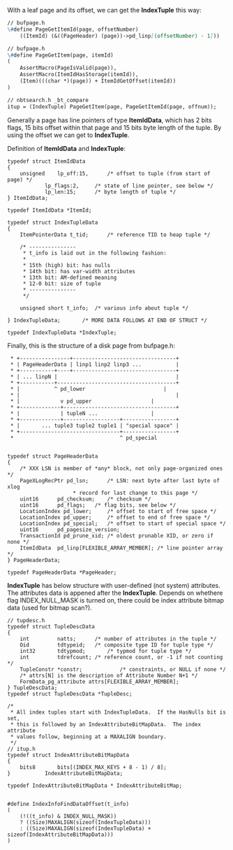With a leaf page and its offset, we can get the **IndexTuple** this way:

```markdown
// bufpage.h
\#define PageGetItemId(page, offsetNumber)
	((ItemId) (&((PageHeader) (page))->pd_linp[(offsetNumber) - 1]))

// bufpage.h
\#define PageGetItem(page, itemId)
(
	AssertMacro(PageIsValid(page)),
	AssertMacro(ItemIdHasStorage(itemId)),
	(Item)(((char *)(page)) + ItemIdGetOffset(itemId))
)

// nbtsearch.h _bt_compare
itup = (IndexTuple) PageGetItem(page, PageGetItemId(page, offnum));
```

Generally a page has line pointers of type **ItemIdData**, which has 2 bits flags, 15 bits offset within that page and 15 bits byte length of the tuple. By using the offset we can get to **IndexTuple**.

Definition of **ItemIdData** and **IndexTuple**:

```
typedef struct ItemIdData
{
	unsigned	lp_off:15,		/* offset to tuple (from start of page) */
			lp_flags:2,		/* state of line pointer, see below */
			lp_len:15;		/* byte length of tuple */
} ItemIdData;

typedef ItemIdData *ItemId;

typedef struct IndexTupleData
{
	ItemPointerData t_tid;		/* reference TID to heap tuple */

	/* ---------------
	 * t_info is laid out in the following fashion:
	 *
	 * 15th (high) bit: has nulls
	 * 14th bit: has var-width attributes
	 * 13th bit: AM-defined meaning
	 * 12-0 bit: size of tuple
	 * ---------------
	 */

	unsigned short t_info;	/* various info about tuple */

} IndexTupleData;		/* MORE DATA FOLLOWS AT END OF STRUCT */

typedef IndexTupleData *IndexTuple;
```

Finally, this is the structure of a disk page from bufpage.h:
```
 * +----------------+---------------------------------+
 * | PageHeaderData | linp1 linp2 linp3 ...           |
 * +-----------+----+---------------------------------+
 * | ... linpN |                                      |
 * +-----------+--------------------------------------+
 * |		   ^ pd_lower                         |
 * |                                                  |
 * |			 v pd_upper                   |
 * +-------------+------------------------------------+
 * |			 | tupleN ...                 |
 * +-------------+------------------+-----------------+
 * |	   ... tuple3 tuple2 tuple1 | "special space" |
 * +--------------------------------+-----------------+
 *                                  ^ pd_special


typedef struct PageHeaderData
{
	/* XXX LSN is member of *any* block, not only page-organized ones */
	PageXLogRecPtr pd_lsn;		/* LSN: next byte after last byte of xlog
					 * record for last change to this page */
	uint16		pd_checksum;	/* checksum */
	uint16		pd_flags;	/* flag bits, see below */
	LocationIndex pd_lower;		/* offset to start of free space */
	LocationIndex pd_upper;		/* offset to end of free space */
	LocationIndex pd_special;	/* offset to start of special space */
	uint16		pd_pagesize_version;
	TransactionId pd_prune_xid; /* oldest prunable XID, or zero if none */
	ItemIdData	pd_linp[FLEXIBLE_ARRAY_MEMBER]; /* line pointer array */
} PageHeaderData;

typedef PageHeaderData *PageHeader;
```

**IndexTuple** has below structure with user-defined (not system) attributes. The attributes data is appened after the **IndexTuple**. Depends on whethere flag INDEX_NULL_MASK is turned on, there could be index attribute bitmap data (used for bitmap scan?).

```
// tupdesc.h
typedef struct TupleDescData
{
	int			natts;		/* number of attributes in the tuple */
	Oid			tdtypeid;	/* composite type ID for tuple type */
	int32		tdtypmod;		/* typmod for tuple type */
	int			tdrefcount;	/* reference count, or -1 if not counting */
	TupleConstr *constr;			/* constraints, or NULL if none */
	/* attrs[N] is the description of Attribute Number N+1 */
	FormData_pg_attribute attrs[FLEXIBLE_ARRAY_MEMBER];
} TupleDescData;
typedef struct TupleDescData *TupleDesc;

/*
 * All index tuples start with IndexTupleData.  If the HasNulls bit is set,
 * this is followed by an IndexAttributeBitMapData.  The index attribute
 * values follow, beginning at a MAXALIGN boundary.
 */
// itup.h
typedef struct IndexAttributeBitMapData
{
	bits8		bits[(INDEX_MAX_KEYS + 8 - 1) / 8];
}			IndexAttributeBitMapData;

typedef IndexAttributeBitMapData * IndexAttributeBitMap;


#define IndexInfoFindDataOffset(t_info)
(
	(!((t_info) & INDEX_NULL_MASK))
	? ((Size)MAXALIGN(sizeof(IndexTupleData)))
	: ((Size)MAXALIGN(sizeof(IndexTupleData) + sizeof(IndexAttributeBitMapData)))
)
```
